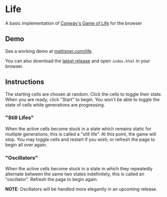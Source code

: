# Life

A basic implementation of [Conway's Game of Life](https://en.wikipedia.org/wiki/Conway%27s_Game_of_Life) for the browser

## Demo

See a working demo at [mattisner.com/life](http://mattisner.com/life).

You can also download the [latest release](https://github.com/isner/life/releases) and open `index.html` in your browser.

## Instructions

The starting cells are chosen at random. Click the cells to toggle their state. When you are ready, click "Start" to begin. You won't be able to toggle the state of cells while generations are progressing.

### "Still Lifes"

When the active cells become stuck in a state which remains static for multiple generations, this is called a "still life". At this point, the game will stop. You may toggle cells and restart if you wish, or refresh the page to begin all over again.

### "Oscillators"

When the active cells become stuck in a state in which they repeatedly alternate between the same two states indefinitely, this is called an "oscillator". Refresh the page to begin again.

**NOTE**: Oscillators will be handled more elegantly in an upcoming release.
